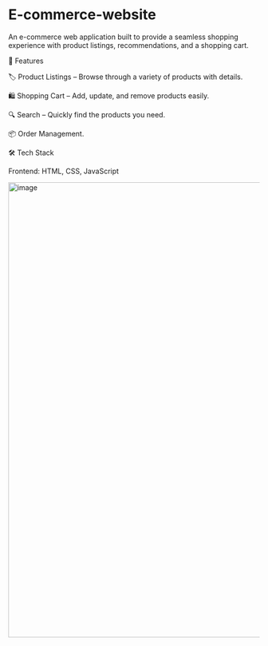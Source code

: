 # E-commerce-website

An  e-commerce web application built to provide a seamless shopping experience with product listings, recommendations, and a shopping cart.

🚀 Features

🏷️ Product Listings – Browse through a variety of products with details.

🛍️ Shopping Cart – Add, update, and remove products easily.

🔍 Search  – Quickly find the products you need.

📦 Order Management.

🛠️ Tech Stack

Frontend: HTML, CSS, JavaScript 

<img width="1827" height="912" alt="image" src="https://github.com/user-attachments/assets/6826d7b3-8387-4202-8781-9776819747e3" />
